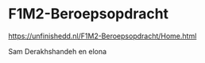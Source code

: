 # F1M2-Beroepsopdracht


https://unfinishedd.nl/F1M2-Beroepsopdracht/Home.html


Sam Derakhshandeh en elona
